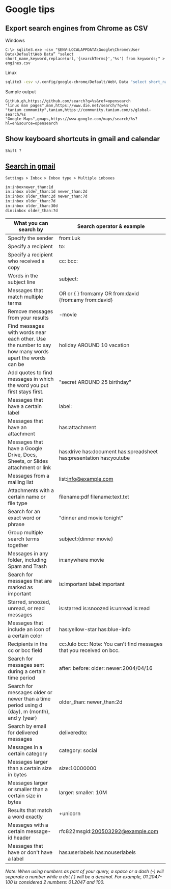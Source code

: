 # Google tips

## Export search engines from Chrome as CSV

Windows

```pwsh
C:\> sqlite3.exe -csv "$ENV:LOCALAPPDATA\Google\Chrome\User Data\Default\Web Data” "select short_name,keyword,replace(url,'{searchTerms}','%s') from keywords;" > engines.csv
```

Linux

```bash
sqlite3 -csv ~/.config/google-chrome/Default/Web\ Data "select short_name,keyword,replace(url,'{searchTerms}','%s') from keywords;" > engines.csv
```

Sample output

```csv
GitHub,gh,https://github.com/search?q=%s&ref=opensearch
"linux man pages",man,https://www.die.net/search/?q=%s
"tanium community",tanium,https://community.tanium.com/s/global-search/%s
"Google Maps",gmaps,https://www.google.com/maps/search/%s?hl=en&source=opensearch
```

## Show keyboard shortcuts in gmail and calendar

`Shift ?`

## [Search in gmail](https://support.google.com/mail/answer/7190?hl=en)

`Settings > Inbox > Inbox type > Multiple inboxes`

```txt
in:inboxnewer_than:1d
in:inbox older_than:1d newer_than:2d 
in:inbox older_than:2d newer_than:7d
in:inbox older_than:7d
in:inbox older_than:30d
din:inbox older_than:7d
```

| What you can search by | Search operator & example |
| --- | --- |
| Specify the sender | from:Luk |
| Specify a recipient | to:
| Specify a recipient who received a copy | cc: bcc: |
| Words in the subject line | subject: |
| Messages that match multiple terms | OR or { } from:amy OR from:david {from:amy from:david} |
| Remove messages from your results | -movie |
| Find messages with words near each other. Use the number to say how many words apart the words can be | holiday AROUND 10 vacation |
Add quotes to find messages in which the word you put first stays first. |  "secret AROUND 25 birthday" |
| Messages that have a certain label | label: |
| Messages that have an attachment | has:attachment |
| Messages that have a Google Drive, Docs, Sheets, or Slides attachment or link | has:drive has:document has:spreadsheet has:presentation has:youtube|
| Messages from a mailing list | list:info@example.com|
| Attachments with a certain name or file type | filename:pdf filename:text.txt |
| Search for an exact word or phrase | "dinner and movie tonight" |
| Group multiple search terms together | subject:(dinner movie) |
| Messages in any folder, including Spam and Trash | in:anywhere movie |
| Search for messages that are marked as important | is:important label:important |
| Starred, snoozed, unread, or read messages | is:starred is:snoozed is:unread is:read |
| Messages that include an icon of a certain color | has:yellow-star has:blue-info |
| Recipients in the cc or bcc field | cc:Julo bcc: Note: You can't find messages that you received on bcc. |
| Search for messages sent during a certain time period | after: before: older: newer:2004/04/16 |
| Search for messages older or newer than a time period using d (day), m (month), and y (year) | older_than: newer_than:2d |
| Search by email for delivered messages | deliveredto: |
| Messages in a certain category | category: social |
| Messages larger than a certain size in bytes | size:10000000 |
| Messages larger or smaller than a certain size in bytes | larger: smaller: 10M |
| Results that match a word exactly | +unicorn |
| Messages with a certain message-id header | rfc822msgid:200503292@example.com |
| Messages that have or don't have a label | has:userlabels has:nouserlabels |

_Note: When using numbers as part of your query, a space or a dash (-) will separate a number while a dot (.) will be a decimal. For example, 01.2047-100 is considered 2 numbers: 01.2047 and 100._
